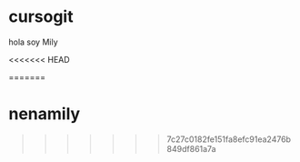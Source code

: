 # cursogit
hola soy Mily

<<<<<<< HEAD

=======
# nenamily
>>>>>>> 7c27c0182fe151fa8efc91ea2476b849df861a7a
